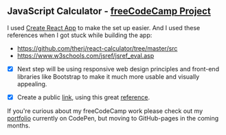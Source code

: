 ## JavaScript Calculator - [freeCodeCamp Project](https://learn.freecodecamp.org/front-end-libraries/front-end-libraries-projects/build-a-javascript-calculator)

I used [Create React App](https://github.com/facebook/create-react-app) to make the set up easier.
And I used these references when I got stuck while building the app:
- https://github.com/therj/react-calculator/tree/master/src
- https://www.w3schools.com/jsref/jsref_eval.asp

- [X] Next step will be using responsive web design principles and front-end libraries like Bootstrap to make it much more usable and visually appealing.

- [X] Create a public [link](https://marvokdolor.github.io/calculator-fcc/), using this great [reference](https://medium.freecodecamp.org/surge-vs-github-pages-deploying-a-create-react-app-project-c0ecbf317089).

If you're curious about my freeCodeCamp work please check out my [portfolio](https://codepen.io/marvokdolor/full/bmLbQy/) currently on CodePen, but moving to GitHub-pages in the coming months.
